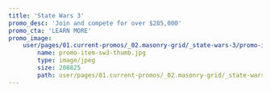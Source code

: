```yaml
---
title: 'State Wars 3'
promo_desc: 'Join and compete for over $285,000'
promo_cta: 'LEARN MORE'
promo_image:
    user/pages/01.current-promos/_02.masonry-grid/_state-wars-3/promo-item-sw3-thumb.jpg:
        name: promo-item-sw3-thumb.jpg
        type: image/jpeg
        size: 208825
        path: user/pages/01.current-promos/_02.masonry-grid/_state-wars-3/promo-item-sw3-thumb.jpg
---
```


